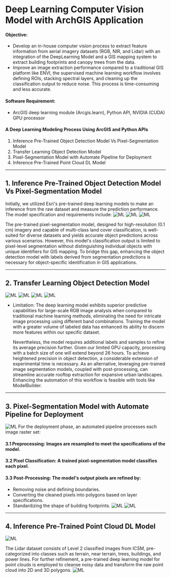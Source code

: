 # Deep Learning Computer Vision Model with ArchGIS Application
#### Objective:
- Develop an in-house computer vision process to extract feature information from aerial imagery datasets (RGB, NIR, and Lidar) with an integration of the DeepLearning Model and a GIS mapping system to extract building footprints and canopy trees from the data.
- Improve an image extraction performance compared to a traditional GIS platform like ENVI, the supervised machine learning workflow involves defining ROIs, stacking spectral layers, and cleaning up the classification output to reduce noise. This process is time-consuming and less accurate.

#### Software Requirement:
- ArcGIS deep learning module (Arcgis.learn), Python API, NVIDIA (CUDA) GPU processor

#### A Deep Learning Modeling Process Using ArcGIS and Python APIs 
 1. Inference Pre-Trained Object Detection Model Vs Pixel-Segmentation Model
 2. Transfer Learning Object Detection Model
 3. Pixel-Segmentation Model with Automate Pipeline for Deployment
 4. Inference Pre-Trained Point Cloud DL Model
    
---

## 1. Inference Pre-Trained Object Detection Model Vs Pixel-Segmentation Model
  Initially, we utilized Esri's pre-trained deep learning models to make an inference from the raw dataset and measure the prediction performance. The model specification and requirements include:
![ML](https://raw.githubusercontent.com/Primary43/DLmodel-onGIS/main/images/model_pretrained.png)
![ML](https://raw.githubusercontent.com/Primary43/DLmodel-onGIS/main/images/model_compare1.png)
![ML](https://raw.githubusercontent.com/Primary43/DLmodel-onGIS/main/images/model_pretrained3.png)

  The pre-trained pixel-segmentation model, designed for high-resolution (0.1 cm) imagery and capable of multi-class land cover classification, is well-suited for diverse datasets and yields accurate object predictions across various scenarios. However, this model's classification output is limited to pixel-level segmentation without distinguishing individual objects with unique identifiers for GIS mapping. To bridge this gap, enhancing the object detection model with labels derived from segmentation predictions is necessary for object-specific identification in GIS applications.

---

## 2. Transfer Learning Object Detection Model
![ML](https://raw.githubusercontent.com/Primary43/DLmodel-onGIS/main/images/model_transfer.png)
![ML](https://raw.githubusercontent.com/Primary43/DLmodel-onGIS/main/images/model_transfer1.png)
![ML](https://raw.githubusercontent.com/Primary43/DLmodel-onGIS/main/images/model_transfer4.png)
![ML](https://raw.githubusercontent.com/Primary43/DLmodel-onGIS/main/images/model_transfer3.png)
- Limitation: 
  The deep learning model exhibits superior predictive capabilities for large-scale RGB image analysis when compared to traditional machine learning methods, eliminating the need for intricate image processing using different band combinations. Training the model with a greater volume of labeled data has enhanced its ability to discern more features within our specific dataset.

  Nevertheless, the model requires additional labels and samples to refine its average precision further. Given our limited GPU capacity, processing with a batch size of one will extend beyond 26 hours. To achieve heightened precision in object detection, a considerable extension of experimental time is necessary. As an alternative, leveraging pre-trained image segmentation models, coupled with post-processing, can streamline accurate rooftop extraction for expansive urban landscapes. Enhancing the automation of this workflow is feasible with tools like ModelBuilder.

---

## 3. Pixel-Segmentation Model with Automate Pipeline for Deployment
![ML](https://raw.githubusercontent.com/Primary43/DLmodel-onGIS/main/images/model_pretrained-post.png)
For the deployment phase, an automated pipeline processes each image raster set:
#### 3.1 Preprocessing: Images are resampled to meet the specifications of the model.
#### 3.2 Pixel Classification: A trained pixel-segmentation model classifies each pixel.
#### 3.3 Post-Processing: The model's output pixels are refined by:
- Removing noise and defining boundaries.
- Converting the cleaned pixels into polygons based on layer specifications.
- Standardizing the shape of building footprints.
![ML](https://raw.githubusercontent.com/Primary43/DLmodel-onGIS/main/images/pipeline.png)
![ML](https://raw.githubusercontent.com/Primary43/DLmodel-onGIS/main/images/model_pretrained-post2.png)


---

## 4. Inference Pre-Trained Point Cloud DL Model
![ML](https://raw.githubusercontent.com/Primary43/DLmodel-onGIS/main/images/model_lidar.png)

The Lidar dataset consists of Level 2 classified images from ICSM, pre-categorized into classes such as terrain, near terrain, trees, buildings, and power lines. For further refinement, a pre-trained deep learning model for point clouds is employed to cleanse noisy data and transform the raw point cloud into 2D and 3D polygons.
![ML](https://raw.githubusercontent.com/Primary43/DLmodel-onGIS/main/images/result.png)
